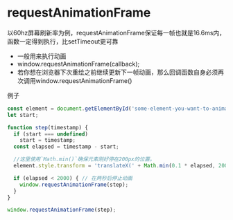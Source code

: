 # requestAnimationFrame
以60hz屏幕刷新率为例，requestAnimationFrame保证每一帧也就是16.6ms内，函数一定得到执行，比setTimeout更可靠
- 一般用来执行动画
- window.requestAnimationFrame(callback);
- 若你想在浏览器下次重绘之前继续更新下一帧动画，那么回调函数自身必须再次调用window.requestAnimationFrame()

例子
```javascript
const element = document.getElementById('some-element-you-want-to-animate');
let start;

function step(timestamp) {
  if (start === undefined)
    start = timestamp;
  const elapsed = timestamp - start;

  //这里使用`Math.min()`确保元素刚好停在200px的位置。
  element.style.transform = 'translateX(' + Math.min(0.1 * elapsed, 200) + 'px)';

  if (elapsed < 2000) { // 在两秒后停止动画
    window.requestAnimationFrame(step);
  }
}

window.requestAnimationFrame(step);
```